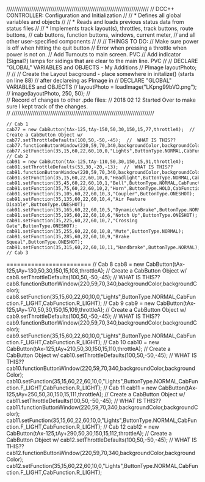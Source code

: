 //////////////////////////////////////////////////////////////////////////
//  DCC++ CONTROLLER: Configuration and Initialization
//
//  * Defines all global variables and objects
//
//  * Reads and loads previous status data from status files
//
//  * Implements track layout(s), throttles, track buttons, route buttons,
//    cab buttons, function buttons, windows, current meter,
//    and all other user-specified components
//
//
//  THINGS TO DO:
//    Make sure power is off when hitting the quit button
//    Error when pressing a throttle when power is not on.
//    Add Turnouts to main screen.   PVC
//    Add indicator (Signal?) lamps for sidings that are clear to the main line.   PVC
//
//    DECLARE "GLOBAL" VARIABLES and OBJECTS  - My Additions
//    PImage layoutPhoto; 
//
//
// Create the Layout bacground  -  place somewhere in initalize() (starts on line 88)
//                                 after declareing as PImage in // DECLARE "GLOBAL" VARIABLES and OBJECTS
//    layoutPhoto = loadImage("LKpng99bVO.png");
//        image(layoutPhoto, 250, 50);
//  
//  Record of changes to other .pde files:
//	2018 02 12 Started Over to make sure I kept track of the changes.	
//
//////////////////////////////////////////////////////////////////////////

    // Cab 1
    cab77 = new CabButton(tAx-125,tAy-150,50,30,150,15,77,throttleA);  // Create a CabButton Object w/
    cab77.setThrottleDefaults(100,50,-50,-45);  //  WHAT IS THIS?? 
    cab77.functionButtonWindow(220,59,70,340,backgroundColor,backgroundColor);
    cab77.setFunction(35,15,60,22,60,10,0,"Lights",ButtonType.NORMAL,CabFunction.F_LIGHT,CabFunction.R_LIGHT);
    // Cab 2  
    cab91 = new CabButton(tAx-125,tAy-110,50,30,150,15,91,throttleA);
    cab91.setThrottleDefaults(53,30,-20,-13);  //  WHAT IS THIS?? 
    cab91.functionButtonWindow(220,59,70,340,backgroundColor,backgroundColor);
    cab91.setFunction(35,15,60,22,60,10,0,"Headlight",ButtonType.NORMAL,CabFunction.F_LIGHT,CabFunction.R_LIGHT);
    cab91.setFunction(35,45,60,22,60,10,1,"Bell",ButtonType.NORMAL,CabFunction.BELL);
    cab91.setFunction(35,75,60,22,60,10,2,"Horn",ButtonType.HOLD,CabFunction.HORN);
    cab91.setFunction(35,105,60,22,60,10,3,"Coupler",ButtonType.ONESHOT);
    cab91.setFunction(35,135,60,22,60,10,4,"Air Feature Disable",ButtonType.ONESHOT);
    cab91.setFunction(35,165,60,22,60,10,5,"Dynamic\nBrake",ButtonType.NORMAL);
    cab91.setFunction(35,195,60,22,60,10,6,"Notch Up",ButtonType.ONESHOT);
    cab91.setFunction(35,225,60,22,60,10,7,"Crossing Gate",ButtonType.ONESHOT);
    cab91.setFunction(35,255,60,22,60,10,8,"Mute",ButtonType.NORMAL);
    cab91.setFunction(35,285,60,22,60,10,9,"Brake Squeal",ButtonType.ONESHOT);
    cab91.setFunction(35,315,60,22,60,10,11,"Handbrake",ButtonType.NORMAL);    
    // Cab 3
========================
    // Cab 8
    cab8 = new CabButton(tAx-125,tAy+130,50,30,150,15,108,throttleA);  // Create a CabButton Object w/
    cab8.setThrottleDefaults(100,50,-50,-45);  //  WHAT IS THIS?? 
    cab8.functionButtonWindow(220,59,70,340,backgroundColor,backgroundColor);
    cab8.setFunction(35,15,60,22,60,10,0,"Lights",ButtonType.NORMAL,CabFunction.F_LIGHT,CabFunction.R_LIGHT);
    // Cab 9
    cab9 = new CabButton(tAx-125,tAy+170,50,30,150,15,109,throttleA);  // Create a CabButton Object w/
    cab9.setThrottleDefaults(100,50,-50,-45);  //  WHAT IS THIS?? 
    cab9.functionButtonWindow(220,59,70,340,backgroundColor,backgroundColor);
    cab9.setFunction(35,15,60,22,60,10,0,"Lights",ButtonType.NORMAL,CabFunction.F_LIGHT,CabFunction.R_LIGHT);
    // Cab 10
    cab10 = new CabButton(tAx-125,tAy+210,50,30,150,15,110,throttleA);  // Create a CabButton Object w/
    cab10.setThrottleDefaults(100,50,-50,-45);  //  WHAT IS THIS?? 
    cab10.functionButtonWindow(220,59,70,340,backgroundColor,backgroundColor);
    cab10.setFunction(35,15,60,22,60,10,0,"Lights",ButtonType.NORMAL,CabFunction.F_LIGHT,CabFunction.R_LIGHT); 
    // Cab 11
    cab11 = new CabButton(tAx-125,tAy+250,50,30,150,15,111,throttleA);  // Create a CabButton Object w/
    cab11.setThrottleDefaults(100,50,-50,-45);  //  WHAT IS THIS?? 
    cab11.functionButtonWindow(220,59,70,340,backgroundColor,backgroundColor);
    cab11.setFunction(35,15,60,22,60,10,0,"Lights",ButtonType.NORMAL,CabFunction.F_LIGHT,CabFunction.R_LIGHT);
    // Cab 12
    cab12 = new CabButton(tAx-125,tAy+290,50,30,150,15,112,throttleA);  // Create a CabButton Object w/
    cab12.setThrottleDefaults(100,50,-50,-45);  //  WHAT IS THIS?? 
    cab12.functionButtonWindow(220,59,70,340,backgroundColor,backgroundColor);
    cab12.setFunction(35,15,60,22,60,10,0,"Lights",ButtonType.NORMAL,CabFunction.F_LIGHT,CabFunction.R_LIGHT);
